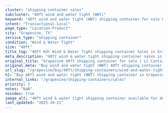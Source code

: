 ```yaml
---
cluster: "shipping container sales"
subcluster: "40ft wind and water tight (WWT)"
keyword: "40ft wind and water tight (WWT) shipping container for sale Grapevine, TX"
intent: "Transactional-Local"
page_type: "Location-Product"
city: "Grapevine, TX"
service_type: "shipping container"
condition: "Wind & Water Tight"
size: "40ft"
title_tag: "40ft Kdt Wind & Water Tight shipping container Sales in Grapevine | LC Container"
meta_description: "40ft wind & water tight shipping container sales in Grapevine. Fast delivery, competitive pricing. Serving shipping containers area. Quote ID: 24T. Call (214) 524-4168 for your free quote today."
original_title: "Grapevine 40ft shipping container for sale | LC Container"
original_meta: "Buy wind and water tight (WWT) 40ft shipping container sale with local delivery in Grapevine, TX. LC Container — local Since 2003. Request a fast quote today."
url_slug: "/grapevine/buy/40ft/shipping-containers/wind-and-water-tight-wwt"
h1: "Buy 40ft wind and water tight (WWT) shipping container in Grapevine"
internal_links: "/grapevine/shipping-containers/sales"
priority: 3
notes: "NaN"
noindex: true
image_alt: "40ft wind & water tight shipping container available for delivery in Grapevine"
last_updated: "2025-10-21"
---
```


<!-- TODO: Add unique city/inventory copy, images, and internal links here. -->
